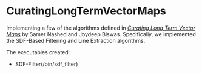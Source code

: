 # CuratingLongTermVectorMaps
Implementing a few of the algorithms defined in [_Curating Long Term Vector Maps_](https://www.joydeepb.com/Publications/iros2016_ltvm.pdf) by Samer Nashed and Joydeep Biswas. Specifically, we implemented the SDF-Based Filtering and Line Extraction algorithms.


The executables created:
 - SDF-Filter(/bin/sdf_filter)
